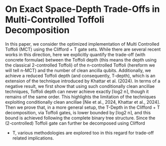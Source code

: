 # On Exact Space-Depth Trade-Offs in Multi-Controlled Toffoli Decomposition
In this paper, we consider the optimized implementation of Multi Controlled Toffoli (MCT) using
the Clifford + T gate sets. While there are several recent works in this direction, here we explicitly
quantify the trade-off (with concrete formulae) between the Toffoli depth (this means the depth using
the classical 2-controlled Toffoli) of the n-controlled Toffoli (hereform we will tell n-MCT) and the
number of clean ancilla qubits. Additionally, we achieve a reduced Toffoli depth (and consequently,
T-depth), which is an extension of the technique introduced by Khattar et al. (2024). In terms
of a negative result, we first show that using such conditionally clean ancillae techniques, Toffoli
depth can never achieve exactly ⌈log2 n⌉, though it remains of the same order. This highlights the
limitation of the techniques exploiting conditionally clean ancillae [Nie et al., 2024, Khattar et al.,
2024]. Then we prove that, in a more general setup, the T-Depth in the Clifford + T decomposition,
via Toffoli gates, is lower bounded by ⌈log2 n⌉, and this bound is achieved following the complete
binary tree structure. Since the (2-controlled) Toffoli gate can further be decomposed using Clifford
+ T, various methodologies are explored too in this regard for trade-off related implications.
